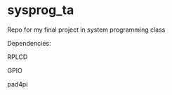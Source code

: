 # sysprog_ta
Repo for my final project in system programming class

Dependencies:

RPLCD

GPIO

pad4pi
